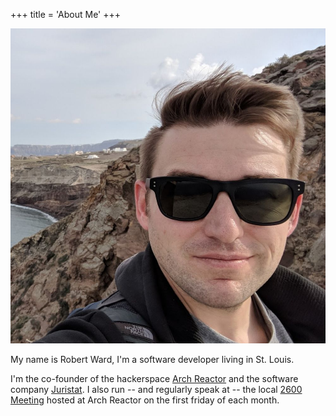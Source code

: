 +++
title = 'About Me'
+++

![A younger, thinner me in Greece](me.png)

My name is Robert Ward, I'm a software developer living in St. Louis.

I'm the co-founder of the hackerspace [Arch Reactor](https://archreactor.org/) and the software company [Juristat](https://www.juristat.com/).  I also run -- and regularly speak at -- the local [2600 Meeting](https://www.meetup.com/st-louis-2600/) hosted at Arch Reactor on the first friday of each month.

